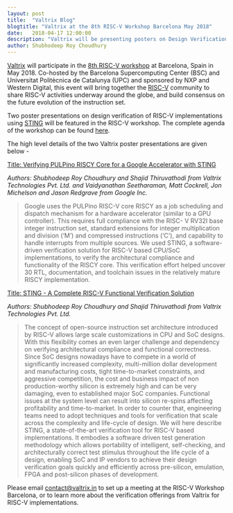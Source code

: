 ```yaml
---
layout: post
title:  "Valtrix Blog"
blogtitle: "Valtrix at the 8th RISC-V Workshop Barcelona May 2018"
date:   2018-04-17 12:00:00
description: "Valtrix will be presenting posters on Design Verification of RISC-V Implementations Using STING at the 8th RISC-V Workshop at Barcelona, Spain in May 2018"
author: Shubhodeep Roy Choudhury
---
```


[Valtrix][valtrix_link] will participate in the [8th RISC-V workshop][rv_ws_link] at Barcelona, Spain in May 2018. Co-hosted by the Barcelona Supercomputing Center (BSC) and Universitat Politècnica de Catalunya (UPC) and sponsored by NXP and Western Digital, this event will<!--more--> bring together the [RISC-V][riscv_link] community to share RISC-V activities underway around the globe, and build consensus on the future evolution of the instruction set.

Two poster presentations on design verification of RISC-V implementations using [STING][sting_link] will be featured in the RISC-V workshop. The complete agenda of the workshop can be found [here][rv_ws_agenda_link].

The high level details of the two Valtrix poster presentations are given below -

[Title: Verifying PULPino RISCY Core for a Google Accelerator with STING](/assets/pdf/Verifying_PULPino_RISCY_Core_for_a_Google_Accelerator_with_STING.pdf)

*Authors: Shubhodeep Roy Choudhury and Shajid Thiruvathodi from Valtrix Technologies Pvt. Ltd. and Vaidyanathan Seetharaman, Matt Cockrell, Jon Michelson and Jason Redgrave from Google Inc.*

>Google uses the PULPino RISC-V core RISCY as a job scheduling and dispatch mechanism for a hardware accelerator (similar to a GPU controller). This requires full compliance with the RISC- V RV32I base integer instruction set, standard extensions for integer multiplication and division (‘M’) and compressed instructions (‘C’), and capability to handle interrupts from multiple sources. We used STING, a software-driven verification solution for RISC-V based CPU/SoC implementations, to verify the architectural compliance and functionality of the RISCY core. This verification effort helped uncover 30 RTL, documentation, and toolchain issues in the relatively mature RISCY implementation.

[Title: STING - A Complete RISC-V Functional Verification Solution](/assets/pdf/STING_A_Complete_RISC-V_Functional_Verification_Solution.pdf)

*Authors: Shubhodeep Roy Choudhury and Shajid Thiruvathodi from Valtrix Technologies Pvt. Ltd.*

>The concept of open-source instruction set architecture introduced by RISC-V allows large scale customizations in CPU and SoC designs. With this flexibility comes an even larger challenge and dependency on verifying architectural compliance and functional correctness. Since SoC designs nowadays have to compete in a world of significantly increased complexity, multi-million dollar development and manufacturing costs, tight time-to-market constraints, and aggressive competition, the cost and business impact of non production-worthy silicon is extremely high and can be very damaging, even to established major SoC companies. Functional issues at the system level can result into silicon re-spins affecting profitability and time-to-market. In order to counter that, engineering teams need to adopt techniques and tools for verification that scale across the complexity and life-cycle of design. We will here describe STING, a state-of-the-art verification tool for RISC-V based implementations. It embodies a software driven test generation methodology which allows portability of intelligent, self-checking, and architecturally correct test stimulus throughout the life cycle of a design, enabling SoC and IP vendors to achieve their design verification goals quickly and efficiently across pre-silicon, emulation, FPGA and post-silicon phases of development.

Please email [contact@valtrix.in](mailto:contact@valtrix.in) to set up a meeting at the RISC-V Workshop Barcelona, or to learn more about the verification offerings from Valtrix for RISC-V implementations.

[valtrix_link]: https://valtrix.in
[rv_ws_link]: https://tmt.knect365.com/risc-v-workshop-barcelona/
[riscv_link]: https://riscv.org
[sting_link]: https://valtrix.in/sting/
[rv_ws_agenda_link]: https://tmt.knect365.com/risc-v-workshop-barcelona/agenda/2
